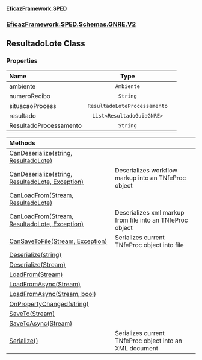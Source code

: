 #### [EficazFramework.SPED](EficazFrameworkSPED.md 'EficazFramework SPED')
### [EficazFramework.SPED.Schemas.GNRE.V2](EficazFramework.SPED.Schemas.GNRE.V2.md 'EficazFramework.SPED.Schemas.GNRE.V2')

## ResultadoLote Class
### Properties

| Name | Type | |
| :--- | :---: | :--- |
| ambiente | `Ambiente` |  |
| numeroRecibo | `String` |  |
| situacaoProcess | `ResultadoLoteProcessamento` |  |
| resultado | `List<ResultadoGuiaGNRE>` |  |
| ResultadoProcessamento | `String` |  |

| Methods | |
| :--- | :--- |
| [CanDeserialize(string, ResultadoLote)](EficazFramework.SPED.Schemas.GNRE.V2/ResultadoLote/CanDeserialize(string,ResultadoLote).md 'EficazFramework.SPED.Schemas.GNRE.V2.ResultadoLote.CanDeserialize(string, EficazFramework.SPED.Schemas.GNRE.V2.ResultadoLote)') | |
| [CanDeserialize(string, ResultadoLote, Exception)](EficazFramework.SPED.Schemas.GNRE.V2/ResultadoLote/CanDeserialize(string,ResultadoLote,Exception).md 'EficazFramework.SPED.Schemas.GNRE.V2.ResultadoLote.CanDeserialize(string, EficazFramework.SPED.Schemas.GNRE.V2.ResultadoLote, System.Exception)') | Deserializes workflow markup into an TNfeProc object |
| [CanLoadFrom(Stream, ResultadoLote)](EficazFramework.SPED.Schemas.GNRE.V2/ResultadoLote/CanLoadFrom(Stream,ResultadoLote).md 'EficazFramework.SPED.Schemas.GNRE.V2.ResultadoLote.CanLoadFrom(System.IO.Stream, EficazFramework.SPED.Schemas.GNRE.V2.ResultadoLote)') | |
| [CanLoadFrom(Stream, ResultadoLote, Exception)](EficazFramework.SPED.Schemas.GNRE.V2/ResultadoLote/CanLoadFrom(Stream,ResultadoLote,Exception).md 'EficazFramework.SPED.Schemas.GNRE.V2.ResultadoLote.CanLoadFrom(System.IO.Stream, EficazFramework.SPED.Schemas.GNRE.V2.ResultadoLote, System.Exception)') | Deserializes xml markup from file into an TNfeProc object |
| [CanSaveToFile(Stream, Exception)](EficazFramework.SPED.Schemas.GNRE.V2/ResultadoLote/CanSaveToFile(Stream,Exception).md 'EficazFramework.SPED.Schemas.GNRE.V2.ResultadoLote.CanSaveToFile(System.IO.Stream, System.Exception)') | Serializes current TNfeProc object into file |
| [Deserialize(string)](EficazFramework.SPED.Schemas.GNRE.V2/ResultadoLote/Deserialize(string).md 'EficazFramework.SPED.Schemas.GNRE.V2.ResultadoLote.Deserialize(string)') | |
| [Deserialize(Stream)](EficazFramework.SPED.Schemas.GNRE.V2/ResultadoLote/Deserialize(Stream).md 'EficazFramework.SPED.Schemas.GNRE.V2.ResultadoLote.Deserialize(System.IO.Stream)') | |
| [LoadFrom(Stream)](EficazFramework.SPED.Schemas.GNRE.V2/ResultadoLote/LoadFrom(Stream).md 'EficazFramework.SPED.Schemas.GNRE.V2.ResultadoLote.LoadFrom(System.IO.Stream)') | |
| [LoadFromAsync(Stream)](EficazFramework.SPED.Schemas.GNRE.V2/ResultadoLote/LoadFromAsync(Stream).md 'EficazFramework.SPED.Schemas.GNRE.V2.ResultadoLote.LoadFromAsync(System.IO.Stream)') | |
| [LoadFromAsync(Stream, bool)](EficazFramework.SPED.Schemas.GNRE.V2/ResultadoLote/LoadFromAsync(Stream,bool).md 'EficazFramework.SPED.Schemas.GNRE.V2.ResultadoLote.LoadFromAsync(System.IO.Stream, bool)') | |
| [OnPropertyChanged(string)](EficazFramework.SPED.Schemas.GNRE.V2/ResultadoLote/OnPropertyChanged(string).md 'EficazFramework.SPED.Schemas.GNRE.V2.ResultadoLote.OnPropertyChanged(string)') | |
| [SaveTo(Stream)](EficazFramework.SPED.Schemas.GNRE.V2/ResultadoLote/SaveTo(Stream).md 'EficazFramework.SPED.Schemas.GNRE.V2.ResultadoLote.SaveTo(System.IO.Stream)') | |
| [SaveToAsync(Stream)](EficazFramework.SPED.Schemas.GNRE.V2/ResultadoLote/SaveToAsync(Stream).md 'EficazFramework.SPED.Schemas.GNRE.V2.ResultadoLote.SaveToAsync(System.IO.Stream)') | |
| [Serialize()](EficazFramework.SPED.Schemas.GNRE.V2/ResultadoLote/Serialize().md 'EficazFramework.SPED.Schemas.GNRE.V2.ResultadoLote.Serialize()') | Serializes current TNfeProc object into an XML document |
